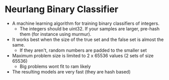 # Neurlang Binary Classifier

* A machine learning algorithm for training binary classifiers of integers.
  * The integers should be uint32. If your samples are larger, pre-hash them (for instance using murmur).
* It works best when the size of the true set and the false set is almost the same.
  * If they aren't, random numbers are padded to the smaller set 
* Maximum problem size is limited to 2 x 65536 values (2 sets of size 65536)
  * Big problems wont fit to ram likely
* The resulting models are very fast (they are hash based)
